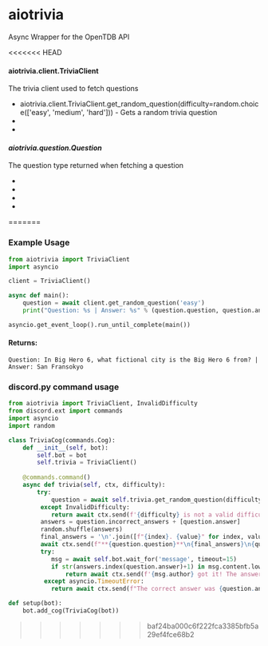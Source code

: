 # aiotrivia
Async Wrapper for the OpenTDB API

<<<<<<< HEAD
#### aiotrivia.client.TriviaClient
<p>The trivia client used to fetch questions</p>
<ul>
<li>aiotrivia.client.TriviaClient.get_random_question(difficulty=random.choice(['easy', 'medium', 'hard'])) - Gets a random trivia question</li>
<li></li>
<li></li>
</ul>

#### <em>aiotrivia.question.Question</em>
<p>The question type returned when fetching a question</p>
<ul>
<li></li>
<li></li>
<li></li>
<li></li>
</ul>
=======

### Example Usage
```py
from aiotrivia import TriviaClient
import asyncio

client = TriviaClient()

async def main():
    question = await client.get_random_question('easy')
    print("Question: %s | Answer: %s" % (question.question, question.answer))

asyncio.get_event_loop().run_until_complete(main())
```

#### Returns:
`Question: In Big Hero 6, what fictional city is the Big Hero 6 from? | Answer: San Fransokyo`

### discord.py command usage

```py
from aiotrivia import TriviaClient, InvalidDifficulty
from discord.ext import commands
import asyncio
import random

class TriviaCog(commands.Cog):
    def __init__(self, bot):
        self.bot = bot
        self.trivia = TriviaClient()
        
    @commands.command()
    async def trivia(self, ctx, difficulty):
        try:
            question = await self.trivia.get_random_question(difficulty)
         except InvalidDifficulty:
            return await ctx.send(f'{difficulty} is not a valid difficulty!') 
         answers = question.incorrect_answers + [question.answer]
         random.shuffle(answers)
         final_answers = '\n'.join([f"{index}. {value}" for index, value in enumerate(answers, 1)])
         await ctx.send(f"**{question.question}**\n{final_answers}\n{question.type.capitalize()} Question about {question.category} of {question.difficulty} difficulty")
         try:
            msg = await self.bot.wait_for('message', timeout=15)
            if str(answers.index(question.answer)+1) in msg.content.lower():
                return await ctx.send(f'{msg.author} got it! The answer was {question.answer}')
          except asyncio.TimeoutError:
            return await ctx.send(f"The correct answer was {question.answer}")

def setup(bot):
    bot.add_cog(TriviaCog(bot))
```

         
>>>>>>> baf24ba000c6f222fca3385bfb5a29ef4fce68b2
